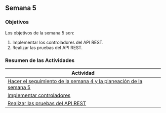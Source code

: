 ## Semana 5

### Objetivos

Los objetivos de la semana 5 son:

1. Implementar los controladores del API REST.
3. Realizar las pruebas del API REST.

### Resumen de las Actividades

| Actividad                                                                        |
| -------------------------------------------------------------------------------- |
| [Hacer el seguimiento de la semana 4 y la planeación de la semana 5 ](s5_syp.md) |
| [Implementar controladores](s5_controladores.md)    |
| [Realizar las pruebas del API REST](s5_pruebas.md)                                     |
